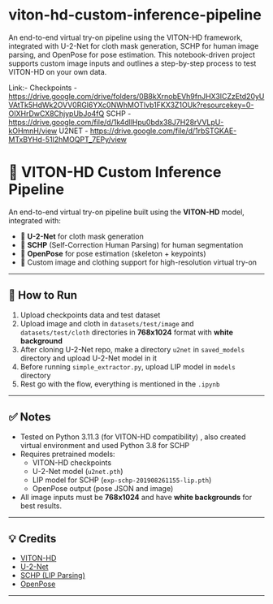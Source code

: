 # viton-hd-custom-inference-pipeline
An end-to-end virtual try-on pipeline using the VITON-HD framework, integrated with U-2-Net for cloth mask generation, SCHP for human image parsing, and OpenPose for pose estimation. This notebook-driven project supports custom image inputs and outlines a step-by-step process to test VITON-HD on your own data.

Link:-
Checkpoints - https://drive.google.com/drive/folders/0B8kXrnobEVh9fnJHX3lCZzEtd20yUVAtTk5HdWk2OVV0RGl6YXc0NWhMOTlvb1FKX3Z1OUk?resourcekey=0-OIXHrDwCX8ChjypUbJo4fQ
SCHP - https://drive.google.com/file/d/1k4dllHpu0bdx38J7H28rVVLpU-kOHmnH/view
U2NET - https://drive.google.com/file/d/1rbSTGKAE-MTxBYHd-51l2hMOQPT_7EPy/view

# 👕 VITON-HD Custom Inference Pipeline

An end-to-end virtual try-on pipeline built using the **VITON-HD** model, integrated with:

- 🧥 **U-2-Net** for cloth mask generation  
- 👤 **SCHP** (Self-Correction Human Parsing) for human segmentation  
- 🕺 **OpenPose** for pose estimation (skeleton + keypoints)  
- 📸 Custom image and clothing support for high-resolution virtual try-on

---

## 🚀 How to Run

1) Upload checkpoints data and test dataset  
2) Upload image and cloth in `datasets/test/image` and `datasets/test/cloth` directories in **768x1024** format with **white background**  
3) After cloning U-2-Net repo, make a directory `u2net` in `saved_models` directory and upload U-2-Net model in it  
4) Before running `simple_extractor.py`, upload LIP model in `models` directory  
5) Rest go with the flow, everything is mentioned in the `.ipynb`

---

## ✅ Notes

- Tested on Python 3.11.3 (for VITON-HD compatibility) , also created virtual environment and used Python 3.8 for SCHP
- Requires pretrained models:
  - VITON-HD checkpoints
  - U-2-Net model (`u2net.pth`)
  - LIP model for SCHP (`exp-schp-201908261155-lip.pth`)
  - OpenPose output (pose JSON and image)
- All image inputs must be **768x1024** and have **white backgrounds** for best results.

---

## 💡 Credits

- [VITON-HD](https://github.com/ShuyaCheng/VITON-HD)
- [U-2-Net](https://github.com/xuebinqin/U-2-Net)
- [SCHP (LIP Parsing)](https://github.com/PeikeLi/Self-Correction-Human-Parsing)
- [OpenPose](https://github.com/CMU-Perceptual-Computing-Lab/openpose)

---
